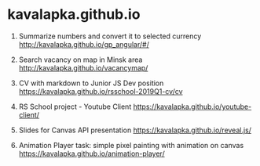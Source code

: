 # kavalapka.github.io

1. Summarize numbers and convert it to selected currency 
http://kavalapka.github.io/gp_angular/#/

2. Search vacancy on map in Minsk area 
http://kavalapka.github.io/vacancymap/

3. CV with markdown to Junior JS Dev position
https://kavalapka.github.io/rsschool-2019Q1-cv/cv

4. RS School project - Youtube Client
https://kavalapka.github.io/youtube-client/

5. Slides for Canvas API presentation
https://kavalapka.github.io/reveal.js/

6. Animation Player task: simple pixel painting with animation on canvas
https://kavalapka.github.io/animation-player/

